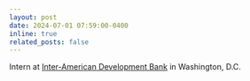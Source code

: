 ```yaml
---
layout: post
date: 2024-07-01 07:59:00-0400
inline: true
related_posts: false
---
```


Intern at [Inter-American Development Bank](https://www.iadb.org/en) in Washington, D.C.
